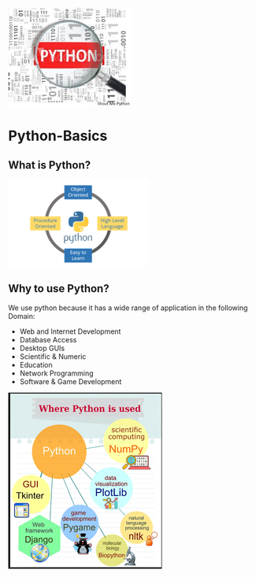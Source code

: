 ![python](/images/python11.jpg)
# Python-Basics 
## What is Python?
![python](/python3.png)

## Why to use Python?
We use python because it has a wide range of application in the following Domain:
- Web and Internet Development
- Database Access
- Desktop GUIs
- Scientific & Numeric
- Education
- Network Programming
- Software & Game Development

![python](images/usesofpython.png)
